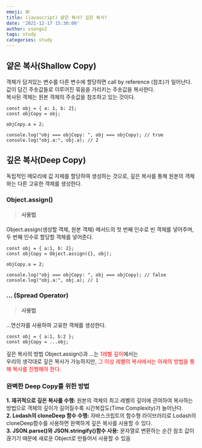 ```yaml
---
emoji: 🕸
title: (javascript) 얕은 복사? 깊은 복사?
date: '2021-12-17 15:30:00'
author: ssongs2
tags: study
categories: study
---
```


## 얕은 복사(Shallow Copy)
  
객체가 담겨있는 변수를 다른 변수에 할당하면 call by reference (참조)가 일어난다.  
값이 담긴 주솟값들로 이루어진 묶음을 가리키는 주솟값을 복사한다.  
복사된 객체는 원본 객체의 주솟값을 참조하고 있는 것이다.  

```
const obj = { a: 1, b: 2};
const objCopy = obj;

objCopy.a = 2;

console.log("obj === objCopy: ", obj === objCopy); // true
console.log("obj.a:", obj.a); // 2
```

## 깊은 복사(Deep Copy)
  
독립적인 메모리에 값 자체를 할당하여 생성하는 것으로, 깊은 복사를 통해 원본의 객체와는 다른 고유한 객체를 생성한다.

### Object.assign() 

>#### 사용법
Object.assign(생성할 객체, 원본 객체) 메서드의 첫 번째 인수로 빈 객체를 넣어주며,
두 번째 인수로 할당할 객체를 넣어준다.

```
const obj = { a:1, b: 2};
const objCopy = Object.assign({}, obj);

objCopy.a = 2;

console.log("obj === objCopy: ", obj === objCopy); // false
console.log("obj.a:", obj.a); // 1

```

### ... (Spread Operator)

>#### 사용법  
...연산자를 사용하여 고유한 객체를 생성한다.

```
const obj = { a:1, b:2 };
const objCopy = ...obj;

```
깊은 복사의 방법 Object.assign()과 ...는 <span style="color:red">1레벨 깊이</span>에서는  
우리의 생각대로 깊은 복사가 가능하지만, <span style="color:red">그 이상 레벨의 복사에서는 아래의 방법을 통해 복사를 진행해야 한다.</span>

### 완벽한 Deep Copy를 위한 방법   
 **1. 재귀적으로 깊은 복사를 수행:** 원본의 객체의 최고 레벨의 깊이에 관여하여 복사하는 방법으로 객체의 깊이가 길어질수록 시간복잡도(Time Complexity)가 늘어난다.  
 **2. Lodash의 cloneDeep 함수 수행:**  자바스크립트의 함수형 라이브러리로 Lodash의 cloneDeep함수를 사용하면 완벽하게 깊은 복사를 사용할 수 있다.  
 **3. JSON.parse()와 JSON.stringify()함수 사용:**  문자열로 변환하는 순간 참조 값이 끊기기 때문에 새로운 Object로 만들어서 사용할 수 있음  

```toc
```